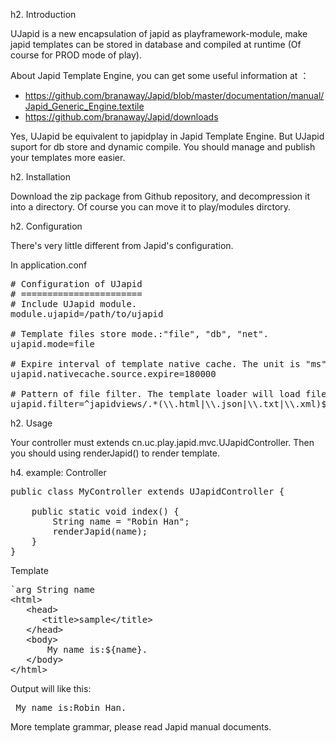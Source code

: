 h2. Introduction

UJapid is a new encapsulation of japid as playframework-module, make japid templates can be stored in database and compiled at runtime (Of course for PROD mode of play).

About Japid Template Engine, you can get some useful information at ：
* https://github.com/branaway/Japid/blob/master/documentation/manual/Japid_Generic_Engine.textile 
* https://github.com/branaway/Japid/downloads

Yes, UJapid be equivalent to japidplay in Japid Template Engine. But UJapid suport for db store and dynamic compile. You should manage and publish your templates more easier.

h2. Installation

Download the zip package from Github repository, and decompression it into a directory. Of course you can move it to play/modules dirctory. 

h2. Configuration

There's very little different from Japid's configuration.

In application.conf
<pre>
# Configuration of UJapid
# =======================
# Include UJapid module.
module.ujapid=/path/to/ujapid

# Template files store mode.:"file", "db", "net".
ujapid.mode=file

# Expire interval of template native cache. The unit is "ms". Default value is 2000. 
ujapid.nativecache.source.expire=180000

# Pattern of file filter. The template loader will load files by this pattern.  
ujapid.filter=^japidviews/.*(\\.html|\\.json|\\.txt|\\.xml)$
</pre>

h2. Usage

Your controller must extends cn.uc.play.japid.mvc.UJapidController. Then you should using renderJapid() to render template.

h4. example:
Controller
<pre>
public class MyController extends UJapidController {

	public static void index() {
		String name = "Robin Han";
		renderJapid(name);
	}
}
</pre>

Template
<pre>
`arg String name	
&lt;html&gt;
   &lt;head&gt;
   	  &lt;title>sample&lt;/title&gt;
   &lt;/head&gt;
   &lt;body&gt;
   	   My name is:${name}.
   &lt;/body&gt;
&lt;/html&gt;
</pre>

Output will like this:
<pre>
 My name is:Robin Han.
</pre>

More template grammar, please read Japid manual documents.